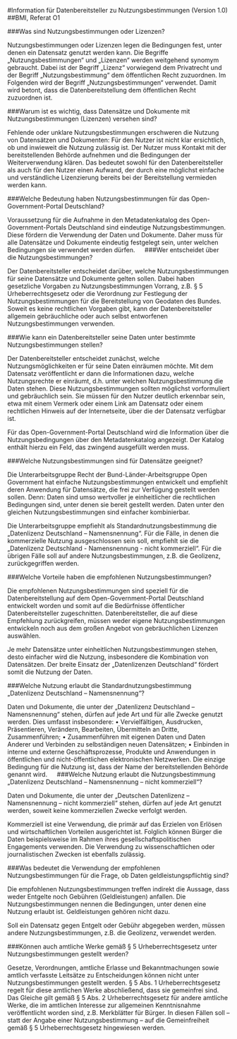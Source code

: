 #Information für Datenbereitsteller zu Nutzungsbestimmungen (Version 1.0)
##BMI, Referat O1

###Was sind Nutzungsbestimmungen oder Lizenzen?

Nutzungsbestimmungen oder Lizenzen legen die Bedingungen fest, unter denen ein Datensatz genutzt werden kann. Die Begriffe „Nutzungsbestimmungen“ und „Lizenzen“ werden weitgehend synomym gebraucht. Dabei ist der Begriff „Lizenz“ vorwiegend dem Privatrecht und der Begriff „Nutzungsbestimmung“ dem öffentlichen Recht zuzuordnen. Im Folgenden wird der Begriff „Nutzungsbestimmungen“ verwendet. Damit wird betont, dass die Datenbereitstellung dem öffentlichen Recht zuzuordnen ist. 

###Warum ist es wichtig, dass Datensätze und Dokumente mit Nutzungsbestimmungen (Lizenzen) versehen sind? 

Fehlende oder unklare Nutzungsbestimmungen erschweren die Nutzung von Datensätzen und Dokumenten: Für den Nutzer ist nicht klar ersichtlich, ob und inwieweit die Nutzung zulässig ist. Der Nutzer muss Kontakt mit der bereitstellenden Behörde aufnehmen und die Bedingungen der Weiterverwendung klären. Das bedeutet sowohl für den Datenbereitsteller als auch für den Nutzer einen Aufwand, der durch eine möglichst einfache und verständliche Lizenzierung bereits bei der Bereitstellung vermieden werden kann.

###Welche Bedeutung haben Nutzungsbestimmungen für das Open-Government-Portal Deutschland?

Voraussetzung für die Aufnahme in den Metadatenkatalog des Open-Government-Portals Deutschland sind eindeutige Nutzungsbestimmungen. Diese fördern die Verwendung der Daten und Dokumente. Daher muss für alle Datensätze und Dokumente eindeutig festgelegt sein, unter welchen Bedingungen sie verwendet werden dürfen.
 
###Wer entscheidet über die Nutzungsbestimmungen? 

Der Datenbereitsteller entscheidet darüber, welche Nutzungsbestimmungen für seine Datensätze und Dokumente gelten sollen. Dabei haben gesetzliche Vorgaben zu Nutzungsbestimmungen Vorrang, z.B. § 5 Urheberrechtsgesetz oder die Verordnung zur Festlegung der Nutzungsbestimmungen für die Bereitstellung von Geodaten des Bundes. Soweit es keine rechtlichen Vorgaben gibt, kann der Datenbereitsteller allgemein gebräuchliche oder auch selbst entworfenen Nutzungsbestimmungen verwenden.

###Wie kann ein Datenbereitsteller seine Daten unter bestimmte Nutzungsbestimmungen stellen?

Der Datenbereitsteller entscheidet zunächst, welche Nutzungsmöglichkeiten er für seine Daten einräumen möchte. Mit dem Datensatz veröffentlicht er dann die Informationen dazu, welche Nutzungsrechte er einräumt, d.h. unter welchen Nutzungsbestimmung die Daten stehen. Diese Nutzungsbestimmungen sollten möglichst vorformuliert und gebräuchlich sein. Sie müssen für den Nutzer deutlich erkennbar sein, etwa mit einem Vermerk oder einem Link am Datensatz oder einem rechtlichen Hinweis auf der Internetseite, über die der Datensatz verfügbar ist.

Für das Open-Government-Portal Deutschland wird die Information über die Nutzungsbedingungen über den Metadatenkatalog angezeigt. Der Katalog enthält hierzu ein Feld, das zwingend ausgefüllt werden muss. 

###Welche Nutzungsbestimmungen sind für Datensätze geeignet?

Die Unterarbeitsgruppe Recht der Bund-Länder-Arbeitsgruppe Open Government hat einfache Nutzungsbestimmungen entwickelt und empfiehlt deren Anwendung für Datensätze, die frei zur Verfügung gestellt werden sollen. Denn: Daten sind umso wertvoller je einheitlicher die rechtlichen Bedingungen sind, unter denen sie bereit gestellt werden. Daten unter den gleichen Nutzungsbestimmungen sind einfacher kombinierbar.

Die Unterarbeitsgruppe empfiehlt als Standardnutzungsbestimmung die „Datenlizenz Deutschland – Namensnennung“. Für die Fälle, in denen die kommerzielle Nutzung ausgeschlossen sein soll, empfiehlt sie die „Datenlizenz Deutschland - Namensnennung - nicht kommerziell“. Für die übrigen Fälle soll auf andere Nutzungsbestimmungen, z.B. die Geolizenz, zurückgegriffen werden.

###Welche Vorteile haben die empfohlenen Nutzungsbestimmungen?

Die empfohlenen Nutzungsbestimmungen sind speziell für die Datenbereitstellung auf dem Open-Government-Portal Deutschland entwickelt worden und somit auf die Bedürfnisse öffentlicher Datenbereitsteller zugeschnitten. Datenbereitsteller, die auf diese Empfehlung zurückgreifen, müssen weder eigene Nutzungsbestimmungen entwickeln noch aus dem großen Angebot von gebräuchlichen Lizenzen auswählen.

Je mehr Datensätze unter einheitlichen Nutzungsbestimmungen stehen, desto einfacher wird die Nutzung, insbesondere die Kombination von Datensätzen. Der breite Einsatz der „Datenlizenzen Deutschland“ fördert somit die Nutzung der Daten.

###Welche Nutzung erlaubt die Standardnutzungsbestimmung „Datenlizenz Deutschland – Namensnennung“?

Daten und Dokumente, die unter der „Datenlizenz Deutschland – Namensnennung“ stehen, dürfen auf jede Art und für alle Zwecke genutzt werden. Dies umfasst insbesondere:
•	Vervielfältigen, Ausdrucken, Präsentieren, Verändern, Bearbeiten, Übermitteln an Dritte, Zusammenführen;
•	Zusammenführen mit eigenen Daten und Daten Anderer und Verbinden zu selbständigen neuen Datensätzen;
•	Einbinden in interne und externe Geschäftsprozesse, Produkte und Anwendungen in öffentlichen und nicht-öffentlichen elektronischen Netzwerken.
Die einzige Bedingung für die Nutzung ist, dass der Name der bereitstellenden Behörde genannt wird.
 
###Welche Nutzung erlaubt die Nutzungsbestimmung „Datenlizenz Deutschland – Namensnennung – nicht kommerziell“?

Daten und Dokumente, die unter der „Deutschen Datenlizenz – Namensnennung – nicht kommerziell“ stehen, dürfen auf jede Art genutzt werden, soweit keine kommerziellen Zwecke verfolgt werden.

Kommerziell ist eine Verwendung, die primär auf das Erzielen von Erlösen und wirtschaftlichen Vorteilen ausgerichtet ist. Folglich können Bürger die Daten beispielsweise im Rahmen ihres gesellschaftspolitischen Engagements verwenden. Die Verwendung zu wissenschaftlichen oder journalistischen Zwecken ist ebenfalls zulässig.

###Was bedeutet die Verwendung der empfohlenen Nutzungsbestimmungen für die Frage, ob Daten geldleistungspflichtig sind?

Die empfohlenen Nutzungsbestimmungen treffen indirekt die Aussage, dass weder Entgelte noch Gebühren (Geldleistungen) anfallen. Die Nutzungsbestimmungen nennen die Bedingungen, unter denen eine Nutzung erlaubt ist. Geldleistungen gehören nicht dazu.

Soll ein Datensatz gegen Entgelt oder Gebühr abgegeben werden, müssen andere Nutzungsbestimmungen, z.B. die Geolizenz, verwendet werden.

###Können auch amtliche Werke gemäß § 5 Urheberrechtsgesetz unter Nutzungsbestimmungen gestellt werden?

Gesetze, Verordnungen, amtliche Erlasse und Bekanntmachungen sowie amtlich verfasste Leitsätze zu Entscheidungen können nicht unter Nutzungsbestimmungen gestellt werden. § 5 Abs. 1 Urheberrechtsgesetz regelt für diese amtlichen Werke abschließend, dass sie gemeinfrei sind. Das Gleiche gilt gemäß § 5 Abs. 2 Urheberrechtsgesetz für andere amtliche Werke, die im amtlichen Interesse zur allgemeinen Kenntnisnahme veröffentlicht worden sind, z.B. Merkblätter für Bürger. In diesen Fällen soll – statt der Angabe einer Nutzungsbestimmung – auf die Gemeinfreiheit gemäß § 5 Urheberrechtsgesetz hingewiesen werden.